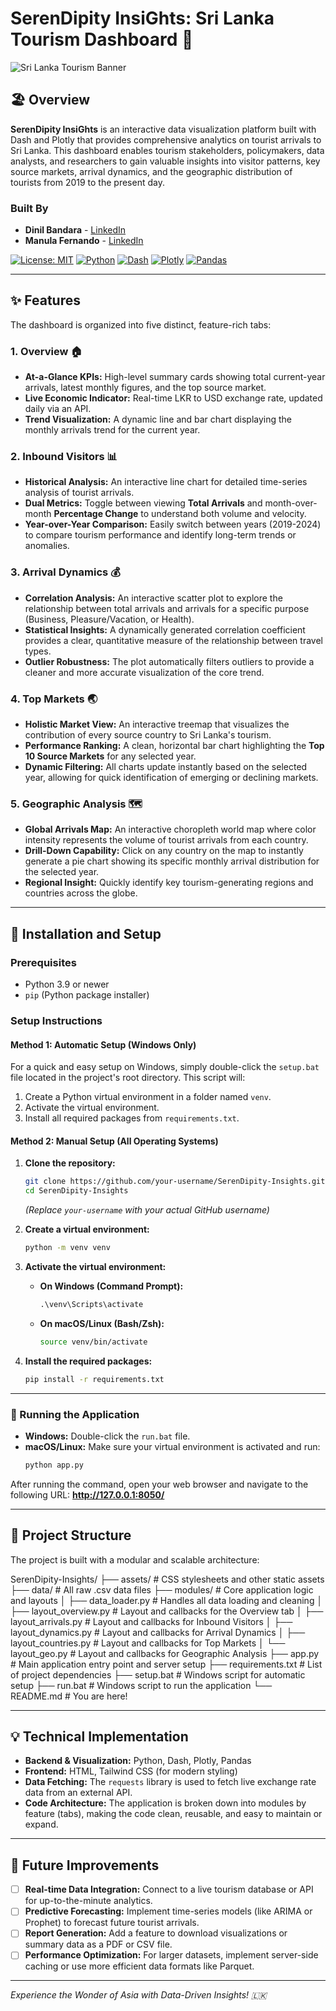 # SerenDipity InsiGhts: Sri Lanka Tourism Dashboard 🌴

![Sri Lanka Tourism Banner](https://images.unsplash.com/photo-1546708723-b4a0f2c80481?ixlib=rb-1.2.1&auto=format&fit=crop&w=1950&q=80)

## 🏖️ Overview

**SerenDipity InsiGhts** is an interactive data visualization platform built with Dash and Plotly that provides comprehensive analytics on tourist arrivals to Sri Lanka. This dashboard enables tourism stakeholders, policymakers, data analysts, and researchers to gain valuable insights into visitor patterns, key source markets, arrival dynamics, and the geographic distribution of tourists from 2019 to the present day.

### Built By
- **Dinil Bandara** - [LinkedIn](https://www.linkedin.com/in/dinil-bandara-74b73b221) 
- **Manula Fernando** - [LinkedIn](https://www.linkedin.com/in/manula-fernando/) 

[![License: MIT](https://img.shields.io/badge/License-MIT-blue.svg)](https://opensource.org/licenses/MIT)
[![Python](https://img.shields.io/badge/Python-3.9+-blue.svg)](https://www.python.org/downloads/)
[![Dash](https://img.shields.io/badge/Dash-2.16-orange.svg)](https://dash.plotly.com/)
[![Plotly](https://img.shields.io/badge/Plotly-5.18-green.svg)](https://plotly.com/)
[![Pandas](https://img.shields.io/badge/Pandas-2.1-yellow.svg)](https://pandas.pydata.org/)

---

## ✨ Features

The dashboard is organized into five distinct, feature-rich tabs:

### 1. Overview 🏠
- **At-a-Glance KPIs:** High-level summary cards showing total current-year arrivals, latest monthly figures, and the top source market.
- **Live Economic Indicator:** Real-time LKR to USD exchange rate, updated daily via an API.
- **Trend Visualization:** A dynamic line and bar chart displaying the monthly arrivals trend for the current year.

### 2. Inbound Visitors 📊
- **Historical Analysis:** An interactive line chart for detailed time-series analysis of tourist arrivals.
- **Dual Metrics:** Toggle between viewing **Total Arrivals** and month-over-month **Percentage Change** to understand both volume and velocity.
- **Year-over-Year Comparison:** Easily switch between years (2019-2024) to compare tourism performance and identify long-term trends or anomalies.

### 3. Arrival Dynamics 💰
- **Correlation Analysis:** An interactive scatter plot to explore the relationship between total arrivals and arrivals for a specific purpose (Business, Pleasure/Vacation, or Health).
- **Statistical Insights:** A dynamically generated correlation coefficient provides a clear, quantitative measure of the relationship between travel types.
- **Outlier Robustness:** The plot automatically filters outliers to provide a cleaner and more accurate visualization of the core trend.

### 4. Top Markets 🌏
- **Holistic Market View:** An interactive treemap that visualizes the contribution of every source country to Sri Lanka's tourism.
- **Performance Ranking:** A clean, horizontal bar chart highlighting the **Top 10 Source Markets** for any selected year.
- **Dynamic Filtering:** All charts update instantly based on the selected year, allowing for quick identification of emerging or declining markets.

### 5. Geographic Analysis 🗺️
- **Global Arrivals Map:** An interactive choropleth world map where color intensity represents the volume of tourist arrivals from each country.
- **Drill-Down Capability:** Click on any country on the map to instantly generate a pie chart showing its specific monthly arrival distribution for the selected year.
- **Regional Insight:** Quickly identify key tourism-generating regions and countries across the globe.

---

## 🚀 Installation and Setup

### Prerequisites
- Python 3.9 or newer
- `pip` (Python package installer)

### Setup Instructions

#### Method 1: Automatic Setup (Windows Only)

For a quick and easy setup on Windows, simply double-click the `setup.bat` file located in the project's root directory. This script will:
1.  Create a Python virtual environment in a folder named `venv`.
2.  Activate the virtual environment.
3.  Install all required packages from `requirements.txt`.

#### Method 2: Manual Setup (All Operating Systems)

1.  **Clone the repository:**
    ```bash
    git clone https://github.com/your-username/SerenDipity-Insights.git
    cd SerenDipity-Insights
    ```
    *(Replace `your-username` with your actual GitHub username)*

2.  **Create a virtual environment:**
    ```bash
    python -m venv venv
    ```

3.  **Activate the virtual environment:**
    -   **On Windows (Command Prompt):**
        ```cmd
        .\venv\Scripts\activate
        ```
    -   **On macOS/Linux (Bash/Zsh):**
        ```sh
        source venv/bin/activate
        ```

4.  **Install the required packages:**
    ```bash
    pip install -r requirements.txt
    ```

---

### 🏃 Running the Application

-   **Windows:** Double-click the `run.bat` file.
-   **macOS/Linux:** Make sure your virtual environment is activated and run:
    ```bash
    python app.py
    ```

After running the command, open your web browser and navigate to the following URL:
**http://127.0.0.1:8050/**

---

## 🔧 Project Structure

The project is built with a modular and scalable architecture:

SerenDipity-Insights/
├── assets/ # CSS stylesheets and other static assets
├── data/ # All raw .csv data files
├── modules/ # Core application logic and layouts
│ ├── data_loader.py # Handles all data loading and cleaning
│ ├── layout_overview.py # Layout and callbacks for the Overview tab
│ ├── layout_arrivals.py # Layout and callbacks for Inbound Visitors
│ ├── layout_dynamics.py # Layout and callbacks for Arrival Dynamics
│ ├── layout_countries.py # Layout and callbacks for Top Markets
│ └── layout_geo.py # Layout and callbacks for Geographic Analysis
├── app.py # Main application entry point and server setup
├── requirements.txt # List of project dependencies
├── setup.bat # Windows script for automatic setup
├── run.bat # Windows script to run the application
└── README.md # You are here!


---

## 💡 Technical Implementation

-   **Backend & Visualization:** Python, Dash, Plotly, Pandas
-   **Frontend:** HTML, Tailwind CSS (for modern styling)
-   **Data Fetching:** The `requests` library is used to fetch live exchange rate data from an external API.
-   **Code Architecture:** The application is broken down into modules by feature (tabs), making the code clean, reusable, and easy to maintain or expand.

---

## 📝 Future Improvements

-   [ ] **Real-time Data Integration:** Connect to a live tourism database or API for up-to-the-minute analytics.
-   [ ] **Predictive Forecasting:** Implement time-series models (like ARIMA or Prophet) to forecast future tourist arrivals.
-   [ ] **Report Generation:** Add a feature to download visualizations or summary data as a PDF or CSV file.
-   [ ] **Performance Optimization:** For larger datasets, implement server-side caching or use more efficient data formats like Parquet.

---

*Experience the Wonder of Asia with Data-Driven Insights! 🇱🇰*